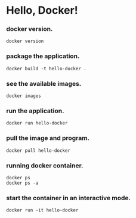 # Hello, Docker! #
### docker version.
``` docker version ```

### package the application.
```docker build -t hello-docker . ```

### see the available images.
```docker images ```

### run the application.
```docker run hello-docker ```

### pull the image and program.
```docker pull hello-docker ```

### running docker container.
```docker ps ```  
```docker ps -a ```

### start the container in an interactive mode.
```docker run -it hello-docker```
